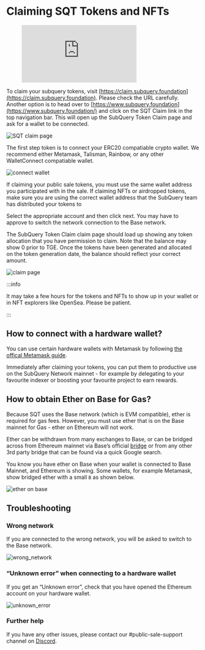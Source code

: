 # Claiming SQT Tokens and NFTs

<figure class="video_container">
  <iframe src="https://www.youtube.com/embed/vVHbrxIA5KE" frameborder="0" allowfullscreen="true"></iframe>
</figure>

To claim your subquery tokens, visit [https://claim.subquery.foundation](https://claim.subquery.foundation). Please check the URL carefully. Another option is to head over to [https://www.subquery.foundation](https://www.subquery.foundation/) and click on the SQT Claim link in the top navigation bar. This will open up the SubQuery Token Claim page and ask for a wallet to be connected.

![SQT claim page](/assets/img/network/claim_page.png)

The first step token is to connect your ERC20 compatiable crypto wallet. We recommend either Metamask, Talisman, Rainbow, or any other WalletConnect compatiable wallet.

![connect wallet](/assets/img/network/claim_connect_wallet.png)

If claiming your public sale tokens, you must use the same wallet address you participated with in the sale. If claiming NFTs or airdropped tokens, make sure you are using the correct wallet address that the SubQuery team has distributed your tokens to

Select the appropriate account and then click next. You may have to approve to switch the network connection to the Base network.

The SubQuery Token Claim claim page should load up showing any token allocation that you have permission to claim. Note that the balance may show 0 prior to TGE. Once the tokens have been generated and allocated on the token generation date, the balance should reflect your correct amount.

![claim page](/assets/img/network/claim_page_tokens.png)

:::info

It may take a few hours for the tokens and NFTs to show up in your wallet or in NFT explorers like OpenSea. Please be patient.

:::

## How to connect with a hardware wallet?

You can use certain hardware wallets with Metamask by following [the offical Metamask guide](https://support.metamask.io/hc/en-us/articles/4408552261275-Hardware-Wallet-Hub).

Immediately after claiming your tokens, you can put them to productive use on the SubQuery Network mainnet - for example by delegating to your favourite indexer or boosting your favourite project to earn rewards.

## How to obtain Ether on Base for Gas?

Because SQT uses the Base network (which is EVM compatible), ether is required for gas fees. However, you must use ether that is on the Base mainnet for Gas - ether on Ethereum will not work.

Ether can be withdrawn from many exchanges to Base, or can be bridged across from Ethereum mainnet via Base’s official [bridge](https://bridge.base.org/deposit) or from any other 3rd party bridge that can be found via a quick Google search.

You know you have ether on Base when your wallet is connected to Base Mainnet, and Ethereum is showing. Some wallets, for example Metamask, show bridged ether with a small `B` as shown below.

![ether on base](/assets/img/network/ether_on_base.png)

## Troubleshooting

### Wrong network

If you are connected to the wrong network, you will be asked to switch to the Base network.

![wrong_network](/assets/img/network/claim_wrong_network.png)

### “Unknown error” when connecting to a hardware wallet

If you get an “Unknown error”, check that you have opened the Ethereum account on your hardware wallet.

![unknown_error](/assets/img/network/claim_unknown_error.png)

### Further help

If you have any other issues, please contact our #public-sale-support channel on [Discord](https://discord.com/invite/subquery).

<!---Check out our video guide on How to delegate your SQT to help you get started on the SubQery Network.--->
